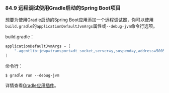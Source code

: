 ### 84.9 远程调试使用Gradle启动的Spring Boot项目

想要为使用Gradle启动的Spring Boot应用添加一个远程调试器，你可以使用`build.gradle`的`applicationDefaultJvmArgs`属性或`--debug-jvm`命令行选项。

build.gradle：
```gradle
applicationDefaultJvmArgs = [
    "-agentlib:jdwp=transport=dt_socket,server=y,suspend=y,address=5005"
]
```
命令行：
```shell
$ gradle run --debug-jvm
```
详情查看[Gradle应用插件](http://www.gradle.org/docs/current/userguide/application_plugin.html)。
